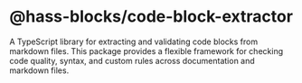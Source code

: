 # @hass-blocks/code-block-extractor

A TypeScript library for extracting and validating code blocks from markdown files. This package provides a flexible framework for checking code quality, syntax, and custom rules across documentation and markdown files.
